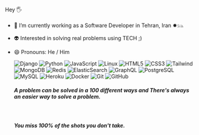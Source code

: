 
Hey 🖐
- 🔭 I’m currently working as a Software Developer in Tehran, Iran ✹𓃬
- 👽 Interested in solving real problems using TECH ;)
- 😄 Pronouns: He / Him

  ![Django](https://img.shields.io/badge/-Django-black?style=flat-square&logo=django)
  ![Python](https://img.shields.io/badge/-Python-black?style=flat-square&logo=Python)
  ![JavaScript](https://img.shields.io/badge/-JavaScript-black?style=flat-square&logo=javascript)
  ![Linux](https://img.shields.io/badge/-Linux-black?style=flat-square&logo=Linux)
  ![HTML5](https://img.shields.io/badge/-HTML5-E34F26?style=flat-square&logo=html5&logoColor=white)
  ![CSS3](https://img.shields.io/badge/-CSS3-1572B6?style=flat-square&logo=css3)
  ![Tailwind](https://img.shields.io/badge/tailwindcss-0F172A?&logo=tailwindcss)
  ![MongoDB](https://img.shields.io/badge/-MongoDB-black?style=flat-square&logo=mongodb)
  ![Redis](https://img.shields.io/badge/-Redis-black?style=flat-square&logo=Redis)
  ![ElasticSearch](https://img.shields.io/badge/-ElasticSearch-005571?style=flat-square&logo=elasticsearch)
  ![GraphQL](https://img.shields.io/badge/-GraphQL-E10098?style=flat-square&logo=graphql)
  ![PostgreSQL](https://img.shields.io/badge/-PostgreSQL-336791?style=flat-square&logo=postgresql)
  ![MySQL](https://img.shields.io/badge/-MySQL-black?style=flat-square&logo=mysql)
  ![Heroku](https://img.shields.io/badge/-Heroku-430098?style=flat-square&logo=heroku)
  ![Docker](https://img.shields.io/badge/-Docker-black?style=flat-square&logo=docker)
  ![Git](https://img.shields.io/badge/-Git-black?style=flat-square&logo=git)
  ![GitHub](https://img.shields.io/badge/-GitHub-181717?style=flat-square&logo=github)

  <p align="center">
     <h5>A problem can be solved in a 100 different ways and There's always an easier way to solve a problem.</h5>
     <br>
     <h5>You miss 100% of the shots you don't take.</h5>
  <br>
  </p>
